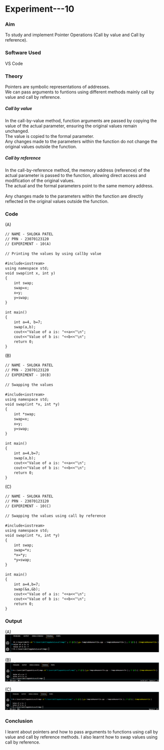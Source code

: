 # Experiment---10 

### Aim  
To study and implement Pointer Operations (Call by value and Call by reference). 

### Software Used 
VS Code 

### Theory 
Pointers are symbolic representations of addresses.  <br> 
We can pass arguments to funtions using different methods mainly call by value and call by reference. <br> 
##### Call by value 
In the call-by-value method, function arguments are passed by copying the value of the actual parameter, ensuring the original values remain unchanged. <br> 
The value is copied to the formal parameter. <br> 
Any changes made to the parameters within the function do not change the original values outside the function. <br> 
##### Call by reference 
In the call-by-reference method, the memory address (reference) of the actual parameter is passed to the function, allowing direct access and modification of the original values. <br> 
The actual and the formal parameters point to the same memory address.  <br>                                                         
Any changes made to the parameters within the function are directly reflected in the original values outside the function. <br> 

### Code 

(A) <br> 
```
// NAME - SHLOKA PATEL 
// PRN - 23070123120 
// EXPERIMENT - 10(A) 

// Printing the values by using callby value 

#include<iostream> 
using namespace std; 
void swap(int x, int y) 
{
    int swap;
    swap=x;
    x=y;
    y=swap;
}

int main() 
{
    int a=4, b=7;
    swap(a,b);
    cout<<"Value of a is: "<<a<<"\n";
    cout<<"Value of b is: "<<b<<"\n";
    return 0;
}

```

(B) <br> 
```
// NAME - SHLOKA PATEL 
// PRN - 23070123120 
// EXPERIMENT - 10(B)      

// Swapping the values 

#include<iostream> 
using namespace std; 
void swap(int *x, int *y) 
{
    int *swap;
    swap=x;
    x=y;
    y=swap;
}

int main() 
{
    int a=4,b=7;
    swap(a,b);
    cout<<"Value of a is: "<<a<<"\n";
    cout<<"Value of b is: "<<b<<"\n";
    return 0;
} 
```

(C) <br> 
```
// NAME - SHLOKA PATEL 
// PRN - 23070123120 
// EXPERIMENT - 10(C)                                                  

// Swapping the values using call by reference  

#include<iostream> 
using namespace std; 
void swap(int *x, int *y) 
{
    int swap;
    swap=*x;
    *x=*y;
    *y=swap;
}

int main() 
{
    int a=4,b=7;
    swap(&a,&b);
    cout<<"Value of a is: "<<a<<"\n";
    cout<<"Value of b is: "<<b<<"\n";
    return 0;
}
```

### Output 

(A) <br> 
![](https://github.com/Shloka-Patel/Experiment---10/blob/main/Output_10A.png) 

(B) <br> 
![](https://github.com/Shloka-Patel/Experiment---10/blob/main/Output_10B.png) 

(C) <br> 
![](https://github.com/Shloka-Patel/Experiment---10/blob/main/Output_10C%20.png) 

### Conclusion  
I learnt about pointers and how to pass arguments to functions using call by value and call by reference methods. I also learnt how to swap values using call by reference. 
